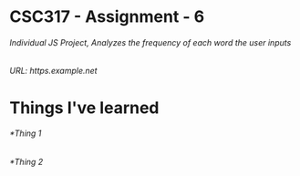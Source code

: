 # CSC317 - Assignment - 6
###### Individual JS Project, Analyzes the frequency of each word the user inputs
###### URL: https.example.net


# Things I've learned 
###### *Thing 1 
###### *Thing 2

